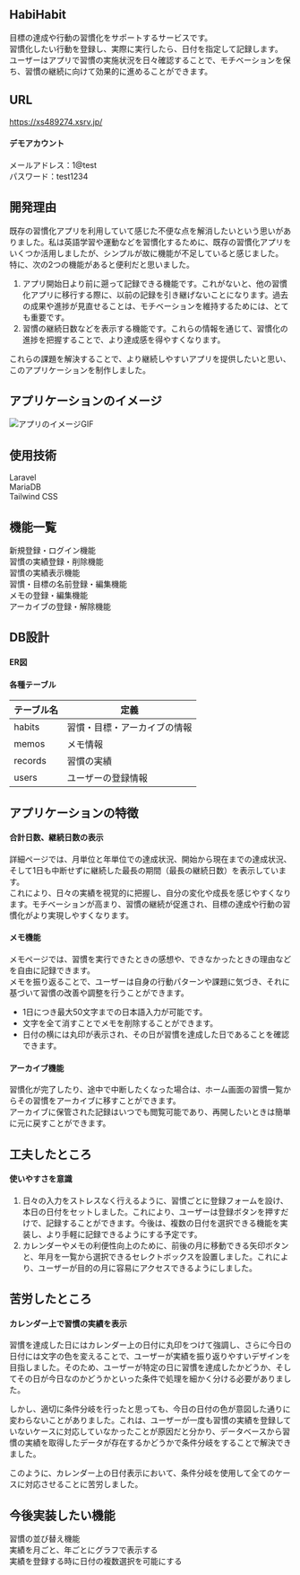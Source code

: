## HabiHabit
目標の達成や行動の習慣化をサポートするサービスです。  
習慣化したい行動を登録し、実際に実行したら、日付を指定して記録します。  
ユーザーはアプリで習慣の実施状況を日々確認することで、モチベーションを保ち、習慣の継続に向けて効果的に進めることができます。

## URL
https://xs489274.xsrv.jp/

#### デモアカウント
メールアドレス：1@test  
パスワード：test1234

## 開発理由
既存の習慣化アプリを利用していて感じた不便な点を解消したいという思いがありました。私は英語学習や運動などを習慣化するために、既存の習慣化アプリをいくつか活用しましたが、シンプルが故に機能が不足していると感じました。  
特に、次の2つの機能があると便利だと思いました。  
1. アプリ開始日より前に遡って記録できる機能です。これがないと、他の習慣化アプリに移行する際に、以前の記録を引き継げないことになります。過去の成果や進捗が見直せることは、モチベーションを維持するためには、とても重要です。
2. 習慣の継続日数などを表示する機能です。これらの情報を通じて、習慣化の進捗を把握することで、より達成感を得やすくなります。
   
これらの課題を解決することで、より継続しやすいアプリを提供したいと思い、このアプリケーションを制作しました。

## アプリケーションのイメージ
![アプリのイメージGIF](https://github.com/coaticoaticoati/HabiHabit/assets/150308090/415f3988-dca9-470f-b89b-4dd425d20131)

## 使用技術
Laravel  
MariaDB  
Tailwind CSS

## 機能一覧
新規登録・ログイン機能  
習慣の実績登録・削除機能  
習慣の実績表示機能  
習慣・目標の名前登録・編集機能  
メモの登録・編集機能  
アーカイブの登録・解除機能

## DB設計
#### ER図

#### 各種テーブル

| テーブル名 |    定義    |  
| --- | --------- |
| habits | 習慣・目標・アーカイブの情報 |  
| memos | メモ情報 |  
| records | 習慣の実績 |  
| users | ユーザーの登録情報 |  

## アプリケーションの特徴
#### 合計日数、継続日数の表示
詳細ページでは、月単位と年単位での達成状況、開始から現在までの達成状況、そして1日も中断せずに継続した最長の期間（最長の継続日数）を表示しています。  
これにより、日々の実績を視覚的に把握し、自分の変化や成長を感じやすくなります。モチベーションが高まり、習慣の継続が促進され、目標の達成や行動の習慣化がより実現しやすくなります。

#### メモ機能
メモページでは、習慣を実行できたときの感想や、できなかったときの理由などを自由に記録できます。  
メモを振り返ることで、ユーザーは自身の行動パターンや課題に気づき、それに基づいて習慣の改善や調整を行うことができます。
- 1日につき最大50文字までの日本語入力が可能です。
- 文字を全て消すことでメモを削除することができます。
- 日付の横には丸印が表示され、その日が習慣を達成した日であることを確認できます。

#### アーカイブ機能
習慣化が完了したり、途中で中断したくなった場合は、ホーム画面の習慣一覧からその習慣をアーカイブに移すことができます。  
アーカイブに保管された記録はいつでも閲覧可能であり、再開したいときは簡単に元に戻すことができます。
  
## 工夫したところ
#### 使いやすさを意識
1. 日々の入力をストレスなく行えるように、習慣ごとに登録フォームを設け、本日の日付をセットしました。これにより、ユーザーは登録ボタンを押すだけで、記録することができます。今後は、複数の日付を選択できる機能を実装し、より手軽に記録できるようにする予定です。
2. カレンダーやメモの利便性向上のために、前後の月に移動できる矢印ボタンと、年月を一覧から選択できるセレクトボックスを設置しました。これにより、ユーザーが目的の月に容易にアクセスできるようにしました。

## 苦労したところ
#### カレンダー上で習慣の実績を表示
習慣を達成した日にはカレンダー上の日付に丸印をつけて強調し、さらに今日の日付には文字の色を変えることで、ユーザーが実績を振り返りやすいデザインを目指しました。そのため、ユーザーが特定の日に習慣を達成したかどうか、そしてその日が今日なのかどうかといった条件で処理を細かく分ける必要がありました。

しかし、適切に条件分岐を行ったと思っても、今日の日付の色が意図した通りに変わらないことがありました。これは、ユーザーが一度も習慣の実績を登録していないケースに対応していなかったことが原因だと分かり、データベースから習慣の実績を取得したデータが存在するかどうかで条件分岐をすることで解決できました。  

このように、カレンダー上の日付表示において、条件分岐を使用して全てのケースに対応させることに苦労しました。

## 今後実装したい機能
習慣の並び替え機能  
実績を月ごと、年ごとにグラフで表示する  
実績を登録する時に日付の複数選択を可能にする
